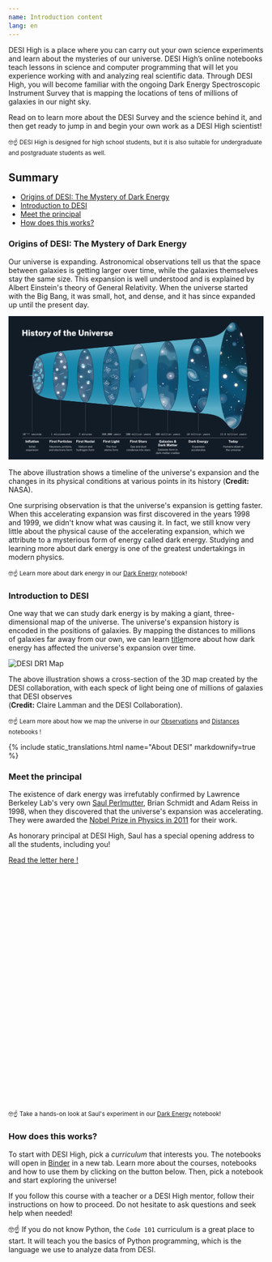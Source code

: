 ```yaml
---
name: Introduction content
lang: en
---
```


DESI High is a place where you can carry out your own science experiments and learn about the mysteries of our universe. DESI High’s online notebooks teach lessons in science and computer programming that will let you experience working with and analyzing real scientific data. Through DESI High, you will become familiar with the ongoing Dark Energy Spectroscopic Instrument Survey that is mapping the locations of tens of millions of galaxies in our night sky.

Read on to learn more about the DESI Survey and the science behind it, and then get ready to jump in and begin your own work as a DESI High scientist!

<small>
    🤓☝️ DESI High is designed for high school students, but it is also suitable for undergraduate and postgraduate students as well. 
</small>

<!-- omit in toc -->
## Summary
- [Origins of DESI: The Mystery of Dark Energy](#origins-of-desi-the-mystery-of-dark-energy)
- [Introduction to DESI](#introduction-to-desi)
- [Meet the principal](#meet-the-principal)
- [How does this works?](#how-does-this-works)

### Origins of DESI: The Mystery of Dark Energy
Our universe is expanding. Astronomical observations tell us that the space between galaxies is getting larger over time, while the galaxies themselves stay the same size. This expansion is well understood and is explained by Albert Einstein's theory of General Relativity. When the universe started with the Big Bang, it was small, hot, and dense, and it has since expanded up until the present day.

![Universe Evolution](assets/img/intro/universe-history.png)
<p class="notification is-info is-light">
    The above illustration shows a timeline of the universe's expansion and the changes in its physical conditions at various points in its history (<strong>Credit:</strong> NASA).
</p>

One surprising observation is that the universe's expansion is getting faster. When this accelerating expansion was first discovered in the years 1998 and 1999, we didn't know what was causing it. In fact, we still know very little about the physical cause of the accelerating expansion, which we attribute to a mysterious form of energy called dark energy. Studying and learning more about dark energy is one of the greatest undertakings in modern physics.

<small>
    🤓☝️ Learn more about dark energy in our <a href="curriculum.html">Dark Energy</a> notebook!
</small>

### Introduction to DESI
One way that we can study dark energy is by making a giant, three-dimensional map of the universe. The universe's expansion history is encoded in the positions of galaxies. By mapping the distances to millions of galaxies far away from our own, we can learn [title](link)more about how dark energy has affected the universe's expansion over time.

![DESI DR1 Map](assets/img/intro/DESI-map.png)
<p class="notification is-info is-light">
    The above illustration shows a cross-section of the 3D map created by the DESI collaboration, with each speck of light being one of millions of galaxies that DESI observes <br>(<strong>Credit:</strong> Claire Lamman and the DESI Collaboration).
</p>
<small>
    🤓☝️ Learn more about how we map the universe in our <a href="curriculum.html">Observations</a> and <a href="curriculum.html">Distances</a> notebooks !
</small>

{% include static_translations.html name="About DESI" markdownify=true %}

### Meet the principal
The existence of dark energy was irrefutably confirmed by Lawrence Berkeley Lab's very own <a href="https://en.wikipedia.org/wiki/Saul_Perlmutter">Saul Perlmutter</a>, Brian Schmidt and Adam Reiss in 1998, when they discovered that the universe's expansion was accelerating. They were awarded the <a href="https://www.nobelprize.org/prizes/physics/2011/summary/">Nobel Prize in Physics in 2011</a> for their work.

As honorary principal at DESI High, Saul has a special opening address to all the students, including you!

<div class="columns is-centered is-vcentered" id="saul-letter">
    <div class="column is-three-quarters-desktop is-full-touch has-text-centered" style="height: 500px;">
        <object data="assets/pdf/saul_perlmutter_welcome.pdf#view=FitH&toolbar=0&navpanes=0&scrollbar=0" type="application/pdf" width="100%" height="100%" style="background-color: #f5f5f5;">
            <div class="has-background-black-bis">
                <a href="assets/pdf/saul_perlmutter_welcome.pdf">Read the letter here !</a>
            </div>
        </object>
    </div>
</div>

<small>
    🤓☝️ Take a hands-on look at Saul's experiment in our <a href="curriculum.html">Dark Energy</a> notebook!
</small>

### How does this works?
To start with DESI High, pick a <i class="has-text-warning">curriculum</i> that interests you. The notebooks will open in <a href="https://mybinder.org" target="_blank">Binder</a> in a new tab. Learn more about the courses, notebooks and how to use them by clicking on the button below. Then, pick a notebook and start exploring the universe!

If you follow this course with a teacher or a DESI High mentor, follow their instructions on how to proceed. Do not hesitate to ask questions and seek help when needed!

🤓☝️ If you do not know Python, the <code>Code 101</code> curriculum is a great place to start. It will teach you the basics of Python programming, which is the language we use to analyze data from DESI.